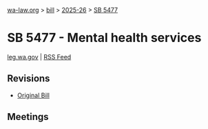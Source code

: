 [wa-law.org](/) > [bill](/bill/) > [2025-26](/bill/2025-26/) > [SB 5477](/bill/2025-26/sb/5477/)

# SB 5477 - Mental health services
[leg.wa.gov](https://app.leg.wa.gov/billsummary?BillNumber=5477&Year=2025&Initiative=false) | [RSS Feed](./rss.xml)

## Revisions
* [Original Bill](1/)

## Meetings